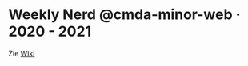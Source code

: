 # Weekly Nerd @cmda-minor-web · 2020 - 2021

Zie [Wiki](https://github.com/jochemvogel/weekly-nerd-2021/wiki)
